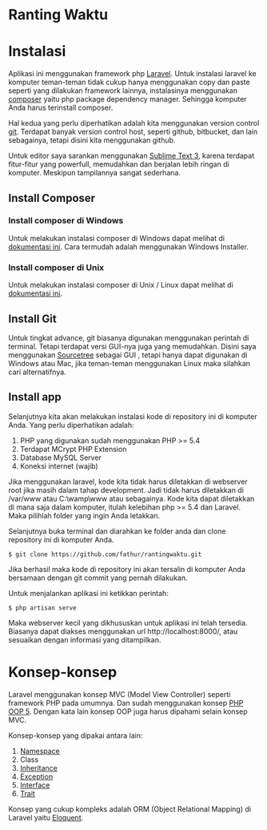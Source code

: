 Ranting Waktu
============

# Instalasi

Aplikasi ini menggunakan framework php [Laravel](http://laravel.com/).
Untuk instalasi laravel ke komputer teman-teman tidak cukup hanya menggunakan copy dan paste seperti yang dilakukan framework lainnya, instalasinya menggunakan [composer](https://getcomposer.org/) yaitu php package dependency manager. Sehingga komputer Anda harus terinstall composer.

Hal kedua yang perlu diperhatikan adalah kita menggunakan version control [git](https://www.atlassian.com/git/tutorial). Terdapat banyak version control host, seperti github, bitbucket, dan lain sebagainya, tetapi disini kita menggunakan github.

Untuk editor saya sarankan menggunakan [Sublime Text 3](http://www.sublimetext.com/3), karena terdapat fitur-fitur yang powerfull, memudahkan dan berjalan lebih ringan di komputer. Meskipun tampilannya sangat sederhana.


## Install Composer

### Install composer di Windows

Untuk melakukan instalasi composer di Windows dapat melihat di [dokumentasi ini](https://getcomposer.org/doc/00-intro.md#installation-windows). Cara termudah adalah menggunakan Windows Installer.

### Install composer di Unix
Untuk melakukan instalasi composer di Unix / Linux dapat melihat di [dokumentasi ini](https://getcomposer.org/doc/00-intro.md#installation-nix).


## Install Git

Untuk tingkat advance, git biasanya digunakan menggunakan perintah di terminal. Tetapi terdapat versi GUI-nya juga yang memudahkan. Disini saya menggunakan [Sourcetree](http://www.sourcetreeapp.com/) sebagai GUI , tetapi hanya dapat digunakan di Windows atau Mac, jika teman-teman menggunakan Linux maka silahkan cari alternatifnya.

## Install app

Selanjutnya kita akan melakukan instalasi kode di repository ini di komputer Anda. Yang perlu diperhatikan adalah:

1. PHP yang digunakan sudah menggunakan PHP >= 5.4
2. Terdapat MCrypt PHP Extension
3. Database MySQL Server
4. Koneksi internet (wajib)


Jika menggunakan laravel, kode kita tidak harus diletakkan di webserver root jika masih dalam tahap development. Jadi tidak harus diletakkan di /var/www atau C:\wamp\www atau sebagainya. Kode kita dapat diletakkan di mana saja dalam komputer, itulah kelebihan php >= 5.4 dan Laravel. Maka pilihlah folder yang ingin Anda letakkan.

Selanjutnya buka terminal dan diarahkan ke folder anda dan clone repository ini di komputer Anda.

```
$ git clone https://github.com/fathur/rantingwaktu.git
```

Jika berhasil maka kode di repository ini akan tersalin di komputer Anda bersamaan dengan git commit yang pernah dilakukan.

Untuk menjalankan aplikasi ini ketikkan perintah:

```
$ php artisan serve
```

Maka webserver kecil yang dikhususkan untuk aplikasi ini telah tersedia. Biasanya dapat diakses menggunakan url http://localhost:8000/, atau sesuaikan dengan informasi yang ditampilkan.


# Konsep-konsep

Laravel menggunakan konsep MVC (Model View Controller) seperti framework PHP pada umumnya. Dan sudah menggunakan konsep [PHP OOP 5](http://php.net/manual/en/language.oop5.php). Dengan kata lain konsep OOP juga harus dipahami selain konsep MVC.

Konsep-konsep yang dipakai antara lain:

1. [Namespace](http://php.net/manual/en/language.namespaces.php)
2. Class
2. [Inheritance](http://php.net/manual/en/language.oop5.inheritance.php)
3. [Exception](http://php.net/manual/en/language.exceptions.php)
4. [Interface](http://php.net/manual/en/language.oop5.interfaces.php)
5. [Trait](http://php.net/manual/en/language.oop5.traits.php)

Konsep yang cukup kompleks adalah ORM (Object Relational Mapping) di Laravel yaitu [Eloquent](http://laravel.com/docs/eloquent).